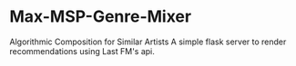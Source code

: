 # Max-MSP-Genre-Mixer
Algorithmic Composition for Similar Artists
A simple flask server to render recommendations using Last FM's api.
